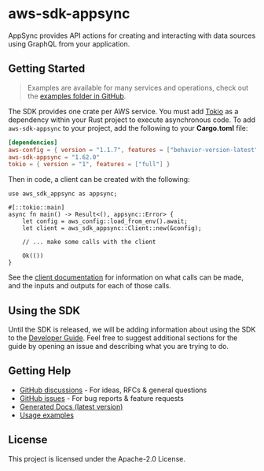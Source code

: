 # aws-sdk-appsync

AppSync provides API actions for creating and interacting with data sources using GraphQL from your application.

## Getting Started

> Examples are available for many services and operations, check out the
> [examples folder in GitHub](https://github.com/awslabs/aws-sdk-rust/tree/main/examples).

The SDK provides one crate per AWS service. You must add [Tokio](https://crates.io/crates/tokio)
as a dependency within your Rust project to execute asynchronous code. To add `aws-sdk-appsync` to
your project, add the following to your **Cargo.toml** file:

```toml
[dependencies]
aws-config = { version = "1.1.7", features = ["behavior-version-latest"] }
aws-sdk-appsync = "1.62.0"
tokio = { version = "1", features = ["full"] }
```

Then in code, a client can be created with the following:

```rust,no_run
use aws_sdk_appsync as appsync;

#[::tokio::main]
async fn main() -> Result<(), appsync::Error> {
    let config = aws_config::load_from_env().await;
    let client = aws_sdk_appsync::Client::new(&config);

    // ... make some calls with the client

    Ok(())
}
```

See the [client documentation](https://docs.rs/aws-sdk-appsync/latest/aws_sdk_appsync/client/struct.Client.html)
for information on what calls can be made, and the inputs and outputs for each of those calls.

## Using the SDK

Until the SDK is released, we will be adding information about using the SDK to the
[Developer Guide](https://docs.aws.amazon.com/sdk-for-rust/latest/dg/welcome.html). Feel free to suggest
additional sections for the guide by opening an issue and describing what you are trying to do.

## Getting Help

* [GitHub discussions](https://github.com/awslabs/aws-sdk-rust/discussions) - For ideas, RFCs & general questions
* [GitHub issues](https://github.com/awslabs/aws-sdk-rust/issues/new/choose) - For bug reports & feature requests
* [Generated Docs (latest version)](https://awslabs.github.io/aws-sdk-rust/)
* [Usage examples](https://github.com/awslabs/aws-sdk-rust/tree/main/examples)

## License

This project is licensed under the Apache-2.0 License.

